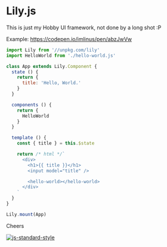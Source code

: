 # Lily.js

This is just my Hobby UI framework, not done by a long shot :P

Example: https://codepen.io/imlinus/pen/abzJwVw

```js
import Lily from '//unpkg.com/lily'
import HelloWorld from './hello-world.js'

class App extends Lily.Component {
  state () {
    return {
      title: 'Hello, World.'
    }
  }

  components () {
    return {
      HelloWorld
    }
  }

  template () {
    const { title } = this.$state

    return /* html */`
      <div>
        <h1>{{ title }}</h1>
        <input model="title" />

        <hello-world></hello-world>
      </div>
    `
  }
}

Lily.mount(App)
```

Cheers

[![js-standard-style](https://cdn.rawgit.com/standard/standard/master/badge.svg)](http://standardjs.com)
